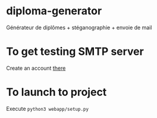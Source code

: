 # diploma-generator
Générateur de diplômes + stéganographie + envoie de mail

# To get testing SMTP server
Create an account [there](https://ethereal.email)

# To launch to project
Execute `python3 webapp/setup.py`
